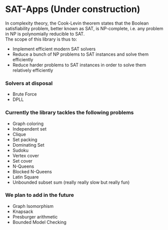 # SAT-Apps (Under construction)
In complexity theory, the Cook-Levin theorem states that the Boolean
satisfiability problem, better known as SAT, is NP-complete, i.e. any
problem in NP is polynomially reducible to SAT.\
The scope of this library is thus to:
- Implement efficient modern SAT solvers
- Reduce a bunch of NP problems to SAT instances and solve them efficiently
- Reduce harder problems to SAT instances in order to solve them relatively efficiently

### Solvers at disposal
- Brute Force
- DPLL

### Currently the library tackles the following problems
- Graph coloring
- Independent set
- Clique
- Set packing
- Dominating Set
- Sudoku
- Vertex cover
- Set cover
- N-Queens
- Blocked N-Queens
- Latin Square
- Unbounded subset sum (really really slow but really fun)

### We plan to add in the future
- Graph Isomorphism
- Knapsack
- Presburger arithmetic
- Bounded Model Checking